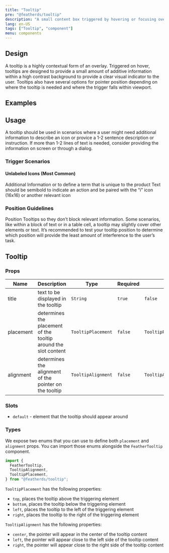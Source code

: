 ```yaml
---
title: "Tooltip"
pre: "@featherds/tooltip"
description: "A small content box triggered by hovering or focusing over a certain area."
lang: en-US
tags: ["Tooltip", "component"]
menu: components
---
```


## Design

A tooltip is a highly contextual form of an overlay. Triggered on hover, tooltips are designed to provide a small amount of additive information within a high contrast background to provide a clear visual indicator to the user. Tooltips also have several options for pointer position depending on where the tooltip is needed and where the trigger falls within viewport.

## Examples

<Tooltip-Examples />

## Usage

A tooltip should be used in scenarios where a user might need additional information to describe an icon or provice a 1-2 sentence description or instruction. If more than 1-2 lines of text is needed, consider providing the information on screen or through a dialog.

### Trigger Scenarios

#### Unlabeled Icons (Most Common)

Additional Information or to define a term that is unique to the product
Text should be semibold to indicate an action and be paired with the “i” icon (16x16) or another relevant icon

### Position Guidelines

Position Tooltips so they don’t block relevant information. Some scenarios, like within a block of text or in a table cell, a tooltip may slightly cover other elements or text. It’s recommended to test your tooltip position to determine which position will provide the least amount of interference to the user’s task.

## Tooltip

### Props

| Name      | Description                                                     | Type               | Required | Default                   |
| --------- | --------------------------------------------------------------- | ------------------ | -------- | ------------------------- |
| title     | text to be displayed in the tooltip                             | `String`           | `true`   | `false`                   |
| placement | determines the placement of the tooltip around the slot content | `TooltipPlacement` | `false`  | `TooltipPlacement.top`    |
| alignment | determines the alignment of the pointer on the tooltip          | `TooltipAlignment` | `false`  | `TooltipAlignment.center` |

### Slots

- `default` - element that the tooltip should appear around

### Types

We expose two enums that you can use to define both `placement` and `alignment` props. You can import those enums alongside the `FeatherTooltip` component.

```js
import {
  FeatherTooltip,
  TooltipAlignment,
  TooltipPlacement,
} from "@featherds/tooltip";
```

`TooltipPlacement` has the following properties:

- `top`, places the tooltip above the triggering element
- `bottom`, places the tooltip below the triggering element
- `left`, places the tooltip to the left of the triggering element
- `right`, places the tooltip to the right of the triggering element

`TooltipAlignment` has the following properties:

- `center`, the pointer will appear in the center of the tooltip content
- `left`, the pointer will appear close to the left side of the tooltip content
- `right`, the pointer will appear close to the right side of the tooltip content
